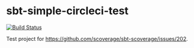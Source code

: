 # sbt-simple-circleci-test

[![Build Status](https://circleci.com/gh/gslowikowski/sbt-simple-circleci-test/tree/master.svg?&style=shield)](https://circleci.com/gh/gslowikowski/sbt-simple-circleci-test)

Test project for https://github.com/scoverage/sbt-scoverage/issues/202.
